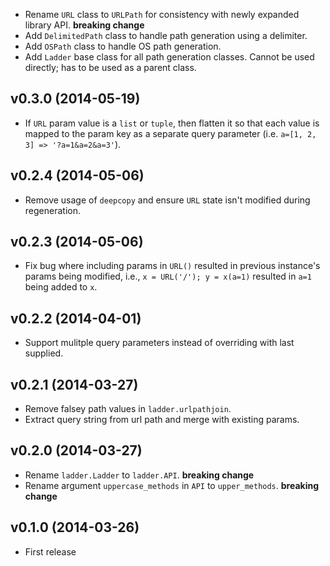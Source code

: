 - Rename `URL` class to `URLPath` for consistency with newly expanded library API. **breaking change**
- Add `DelimitedPath` class to handle path generation using a delimiter.
- Add `OSPath` class to handle OS path generation.
- Add `Ladder` base class for all path generation classes. Cannot be used directly; has to be used as a parent class.

## v0.3.0 (2014-05-19)

- If `URL` param value is a `list` or `tuple`, then flatten it so that each value is mapped to the param key as a separate query parameter (i.e. `a=[1, 2, 3] => '?a=1&a=2&a=3'`).

## v0.2.4 (2014-05-06)

- Remove usage of `deepcopy` and ensure `URL` state isn't modified during regeneration.

## v0.2.3 (2014-05-06)

- Fix bug where including params in `URL()` resulted in previous instance's params being modified, i.e., `x = URL('/'); y = x(a=1)` resulted in `a=1` being added to `x`.

## v0.2.2 (2014-04-01)

- Support mulitple query parameters instead of overriding with last supplied.

## v0.2.1 (2014-03-27)

- Remove falsey path values in `ladder.urlpathjoin`.
- Extract query string from url path and merge with existing params.

## v0.2.0 (2014-03-27)

- Rename `ladder.Ladder` to `ladder.API`. **breaking change**
- Rename argument `uppercase_methods` in `API` to `upper_methods`. **breaking change**

## v0.1.0 (2014-03-26)

- First release
